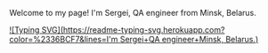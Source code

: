 Welcome to my page!
I'm Sergei, QA engineer from  Minsk, Belarus.

[![Typing SVG](https://readme-typing-svg.herokuapp.com?color=%2336BCF7&lines=I'm Sergei+QA engineer+Minsk, Belarus.)](https://git.io/typing-svg)

